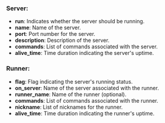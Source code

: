 ### Server:

- **run**: Indicates whether the server should be running.
- **name**: Name of the server.
- **port**: Port number for the server.
- **description**: Description of the server.
- **commands**: List of commands associated with the server.
- **alive_time**: Time duration indicating the server's uptime.

### Runner:
- **flag**: Flag indicating the server's running status.
- **on_server**: Name of the server associated with the runner.
- **runner_name**:  Name of the runner (optional).
- **commands**: List of commands associated with the runner.
- **nickname**: List of nicknames for the runner.
- **alive_time**: Time duration indicating the runner's uptime.